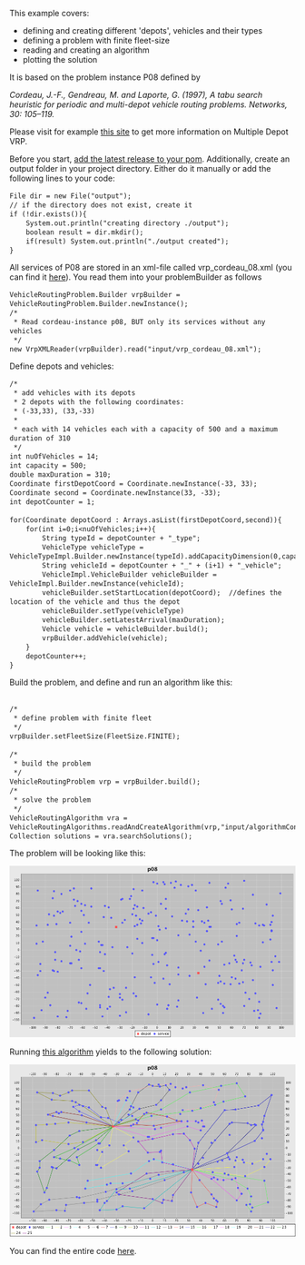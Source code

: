 This example covers:
- defining and creating different 'depots', vehicles and their types
- defining a problem with finite fleet-size
- reading and creating an algorithm
- plotting the solution

It is based on the problem instance P08 defined by

<em>Cordeau, J.-F., Gendreau, M. and Laporte, G. (1997), A tabu search heuristic for periodic and multi-depot vehicle routing problems. Networks, 30: 105–119.</em>

Please visit for example <a href="http://neo.lcc.uma.es/vrp/vrp-flavors/multiple-depot-vrp/" target="_blank">this site</a> to get more information on Multiple Depot VRP.

Before you start, [add the latest release to your pom](Add-latest-release-to-your-pom.md). Additionally, create an output folder in your project directory. Either do it manually or add the following lines to your code:
<pre><code>File dir = new File("output");
// if the directory does not exist, create it
if (!dir.exists()){
	System.out.println("creating directory ./output");
	boolean result = dir.mkdir();
	if(result) System.out.println("./output created");
}
</code></pre>

All services of P08 are stored in an xml-file called vrp_cordeau_08.xml (you can find it [here](https://github.com/jsprit/jsprit/tree/master/jsprit-examples/input)). You read them into your problemBuilder as follows

<pre><code>VehicleRoutingProblem.Builder vrpBuilder = VehicleRoutingProblem.Builder.newInstance();
/*
 * Read cordeau-instance p08, BUT only its services without any vehicles
 */
new VrpXMLReader(vrpBuilder).read("input/vrp_cordeau_08.xml");
</code></pre>

Define depots and vehicles:

<pre><code>/*
 * add vehicles with its depots
 * 2 depots with the following coordinates:
 * (-33,33), (33,-33)
 *
 * each with 14 vehicles each with a capacity of 500 and a maximum duration of 310
 */
int nuOfVehicles = 14;
int capacity = 500;
double maxDuration = 310;
Coordinate firstDepotCoord = Coordinate.newInstance(-33, 33);
Coordinate second = Coordinate.newInstance(33, -33);
int depotCounter = 1;

for(Coordinate depotCoord : Arrays.asList(firstDepotCoord,second)){
&nbsp;&nbsp;&nbsp;&nbsp;for(int i=0;i&lt;nuOfVehicles;i++){
&nbsp;&nbsp;&nbsp;&nbsp;&nbsp;&nbsp;&nbsp;&nbsp;String typeId = depotCounter + "_type";
&nbsp;&nbsp;&nbsp;&nbsp;&nbsp;&nbsp;&nbsp;&nbsp;VehicleType vehicleType = VehicleTypeImpl.Builder.newInstance(typeId).addCapacityDimension(0,capacity).setCostPerDistance(1.0).build();
&nbsp;&nbsp;&nbsp;&nbsp;&nbsp;&nbsp;&nbsp;&nbsp;String vehicleId = depotCounter + "_" + (i+1) + "_vehicle";
&nbsp;&nbsp;&nbsp;&nbsp;&nbsp;&nbsp;&nbsp;&nbsp;VehicleImpl.VehicleBuilder vehicleBuilder = VehicleImpl.Builder.newInstance(vehicleId);
&nbsp;&nbsp;&nbsp;&nbsp;&nbsp;&nbsp;&nbsp;&nbsp;vehicleBuilder.setStartLocation(depotCoord);  //defines the location of the vehicle and thus the depot
&nbsp;&nbsp;&nbsp;&nbsp;&nbsp;&nbsp;&nbsp;&nbsp;vehicleBuilder.setType(vehicleType)
&nbsp;&nbsp;&nbsp;&nbsp;&nbsp;&nbsp;&nbsp;&nbsp;vehicleBuilder.setLatestArrival(maxDuration);
&nbsp;&nbsp;&nbsp;&nbsp;&nbsp;&nbsp;&nbsp;&nbsp;Vehicle vehicle = vehicleBuilder.build();
&nbsp;&nbsp;&nbsp;&nbsp;&nbsp;&nbsp;&nbsp;&nbsp;vrpBuilder.addVehicle(vehicle);
	}
	depotCounter++;
}
</code></pre>

Build the problem, and define and run an algorithm like this:
<pre><code>
/*
 * define problem with finite fleet
 */
vrpBuilder.setFleetSize(FleetSize.FINITE);

/*
 * build the problem
 */
VehicleRoutingProblem vrp = vrpBuilder.build();
/*
 * solve the problem
 */
VehicleRoutingAlgorithm vra = VehicleRoutingAlgorithms.readAndCreateAlgorithm(vrp,"input/algorithmConfig.xml");
Collection<VehicleRoutingProblemSolution> solutions = vra.searchSolutions();
</code></pre>

The problem will be looking like this:

![p08](https://github.com/jsprit/misc-rep/raw/master/wiki-images/problem08.png)

Running <a href="https://github.com/jsprit/jsprit/blob/master/jsprit-examples/input/algorithmConfig.xml" target="_blank">this algorithm</a> yields to the following solution:

![solution_p08](https://github.com/jsprit/misc-rep/raw/master/wiki-images/p08_solution.png)

You can find the entire code <a href="https://github.com/jsprit/jsprit/blob/v1.4/jsprit-examples/src/main/java/jsprit/examples/MultipleDepotExampleWithPenaltyVehicles.java" target="_blank">here</a>.
